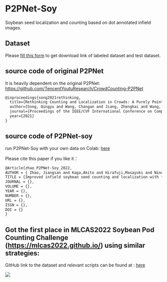 # P2PNet-Soy  
Soybean seed localization and counting based on dot annotated infield images.  

## Dataset  
Please [fill this form](https://forms.gle/MmZrv642TYcBJsQ46) to get download link of labeled dataset and test dataset.  

## source code of original P2PNet
It is heavily dependent on the original P2PNet: https://github.com/TencentYoutuResearch/CrowdCounting-P2PNet
```latex
@inproceedings{song2021rethinking,
  title={Rethinking Counting and Localization in Crowds: A Purely Point-Based Framework},
  author={Song, Qingyu and Wang, Changan and Jiang, Zhengkai and Wang, Yabiao and Tai, Ying and Wang, Chengjie and Li, Jilin and Huang, Feiyue and Wu, Yang},
  journal={Proceedings of the IEEE/CVF International Conference on Computer Vision},
  year={2021}
}  
```
## source code of P2PNet-soy  
run P2PNet-Soy with your own data on Colab: [here](https://colab.research.google.com/drive/1MZnoWrbFht19Del5tV8YdnaNS79Ryh5U?usp=sharing)

Please cite this paper if you like it：  

```latex
@Article{zhao_P2PNet-Soy_2022,
AUTHOR = { Zhao, Jiangsan and Kaga,Akito and Hirafuji,Masayuki and Ninomiya,Seishi and Guo, Wei},
TITLE = {Improved infield soybean seed counting and localization with feature level considered},
JOURNAL = {},
VOLUME = {},
YEAR = {},
NUMBER = {},
URL = {},
ISSN = {},
DOI = {}
}
```
## Got the first place in MLCAS2022 Soybean Pod Counting Challenge (https://mlcas2022.github.io/) using similar strategies:
GitHub link to the dataset and relevant scripts can be found at : [here](https://github.com/ZJiangsan/MLCAS2022_Soypod_counting)

![](https://github.com/UTokyo-FieldPhenomics-Lab/P2PNet-Soy/blob/main/P13W_prediction_withGT.gif)
